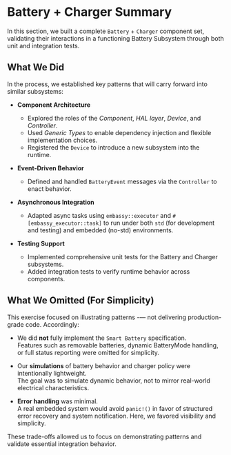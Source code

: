 # Battery + Charger Summary

In this section, we built a complete `Battery` + `Charger` component set, validating their interactions in a functioning Battery Subsystem through both unit and integration tests.

## What We Did

In the process, we established key patterns that will carry forward into similar subsystems:

- **Component Architecture**  
  - Explored the roles of the *Component*, *HAL layer*, *Device*, and *Controller*.
  - Used *Generic Types* to enable dependency injection and flexible implementation choices.
  - Registered the `Device` to introduce a new subsystem into the runtime.

- **Event-Driven Behavior**  
  - Defined and handled `BatteryEvent` messages via the `Controller` to enact behavior.

- **Asynchronous Integration**  
  - Adapted async tasks using `embassy::executor` and `#[embassy_executor::task]` to run under both `std` (for development and testing) and embedded (no-std) environments.

- **Testing Support**  
  - Implemented comprehensive unit tests for the Battery and Charger subsystems.
  - Added integration tests to verify runtime behavior across components.

## What We Omitted (For Simplicity)

This exercise focused on illustrating patterns -— not delivering production-grade code. Accordingly:

- We did **not** fully implement the `Smart Battery` specification.  
  Features such as removable batteries, dynamic BatteryMode handling, or full status reporting were omitted for simplicity.

- Our **simulations** of battery behavior and charger policy were intentionally lightweight.  
  The goal was to simulate dynamic behavior, not to mirror real-world electrical characteristics.

- **Error handling** was minimal.  
  A real embedded system would avoid `panic!()` in favor of structured error recovery and system notification. Here, we favored visibility and simplicity.

These trade-offs allowed us to focus on demonstrating patterns and validate essential integration behavior.